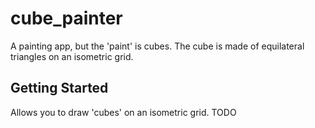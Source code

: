 # cube_painter

A painting app, but the 'paint' is cubes. The cube is made of equilateral triangles on an isometric grid.

## Getting Started

Allows you to draw 'cubes' on an isometric grid.
TODO
